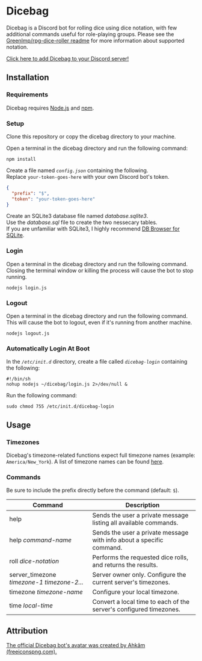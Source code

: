 # Dicebag

Dicebag is a Discord bot for rolling dice using dice notation, with few additional commands useful for role-playing groups.
Please see the [GreenImp/rpg-dice-roller readme][4] for more information about supported notation.

[Click here to add Dicebag to your Discord server!][5]

## Installation

### Requirements

Dicebag requires [Node.js][1] and [npm][2].

### Setup

Clone this repository or copy the dicebag directory to your machine.

Open a terminal in the dicebag directory and run the following command:
```shell
npm install
```
Create a file named *`config.json`* containing the following.  
Replace `your-token-goes-here` with your own Discord bot's token.
```json
{
  "prefix": "$",
  "token": "your-token-goes-here"
}
```
Create an SQLite3 database file named *database.sqlite3*.  
Use the *database.sql* file to create the two nessecary tables.  
If you are unfamiliar with SQLite3, I highly recommend [DB Browser for SQLite][3].

### Login

Open a terminal in the dicebag directory and run the following command.  
Closing the terminal window or killing the process will cause the bot to stop running.
```shell
nodejs login.js
```

### Logout

Open a terminal in the dicebag directory and run the following command.  
This will cause the bot to logout, even if it's running from another machine.
```shell
nodejs logout.js
```

### Automatically Login At Boot

In the *`/etc/init.d`* directory, create a file called *`dicebag-login`* containing the following:
```shell
#!/bin/sh
nohup nodejs ~/dicebag/login.js 2>/dev/null &
```
Run the following command:
```shell
sudo chmod 755 /etc/init.d/dicebag-login
```

## Usage

### Timezones

Dicebag's timezone-related functions expect full timezone names (example: `America/New_York`). A list of timezone names can be found [here][7].

### Commands

Be sure to include the prefix directly before the command (default: `$`).

| Command                                    | Description                                                          |
| ------------------------------------------ | -------------------------------------------------------------------- |
| help                                       | Sends the user a private message listing all available commands.     |
| help *command-name*                        | Sends the user a private message with info about a specific command. |
| roll *dice-notation*                       | Performs the requested dice rolls, and returns the results.          |
| server_timezone *timezone-1 timezone-2...* | Server owner only. Configure the current server's timezones.         |
| timezone *timezone-name*                   | Configure your local timezone.                                       |
| time *local-time*                          | Convert a local time to each of the server's configured timezones.   |

## Attribution

[The official Dicebag bot's avatar was created by Ahkâm (freeiconspng.com).][6]

[1]: https://nodejs.org/en/
[2]: https://www.npmjs.com/
[3]: http://sqlitebrowser.org/
[4]: https://github.com/GreenImp/rpg-dice-roller/blob/master/readme.md#supported-notation
[5]: https://discordapp.com/api/oauth2/authorize?client_id=425049940788641802&permissions=67584&scope=bot
[6]: https://www.freeiconspng.com/img/34413
[7]: https://en.wikipedia.org/wiki/List_of_tz_database_time_zones
